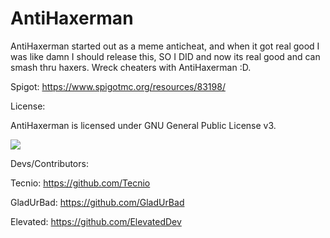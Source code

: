 # AntiHaxerman

AntiHaxerman started out as a meme anticheat, and when it got real good I was like damn I should release this, SO I DID and now its real good and can smash thru haxers. Wreck cheaters with AntiHaxerman :D.

Spigot: https://www.spigotmc.org/resources/83198/

License:

AntiHaxerman is licensed under GNU General Public License v3. 

[![](https://img.shields.io/badge/License-GPLv3-blue.svg)](https://www.gnu.org/licenses/gpl-3.0)

Devs/Contributors:

Tecnio: https://github.com/Tecnio

GladUrBad: https://github.com/GladUrBad

Elevated: https://github.com/ElevatedDev
